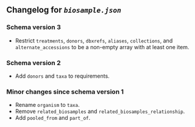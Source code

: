 ## Changelog for *`biosample.json`*

### Schema version 3

* Restrict `treatments`, `donors`, `dbxrefs`, `aliases`, `collections`, and `alternate_accessions` to be a non-empty array with at least one item.

### Schema version 2

* Add `donors` and `taxa` to requirements.

### Minor changes since schema version 1

* Rename `organism` to `taxa`.
* Remove `related_biosamples` and `related_biosamples_relationship`.
* Add `pooled_from` and `part_of`.
